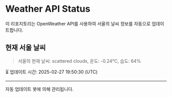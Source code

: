 
# Weather API Status

이 리포지토리는 OpenWeather API를 사용하여 서울의 날씨 정보를 자동으로 업데이트합니다.

## 현재 서울 날씨
> 서울의 현재 날씨: scattered clouds, 온도: -0.24°C, 습도: 64%

⏳ 업데이트 시간: 2025-02-27 19:50:30 (UTC)

---
자동 업데이트 봇에 의해 관리됩니다.
